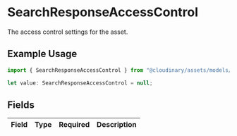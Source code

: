 # SearchResponseAccessControl

The access control settings for the asset.

## Example Usage

```typescript
import { SearchResponseAccessControl } from "@cloudinary/assets/models/components";

let value: SearchResponseAccessControl = null;
```

## Fields

| Field       | Type        | Required    | Description |
| ----------- | ----------- | ----------- | ----------- |